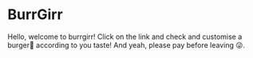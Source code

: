 # BurrGirr

Hello, welcome to burrgirr!
Click on the link and check and customise a burger🍔 according to you taste!
And yeah, please pay before leaving 😜.
